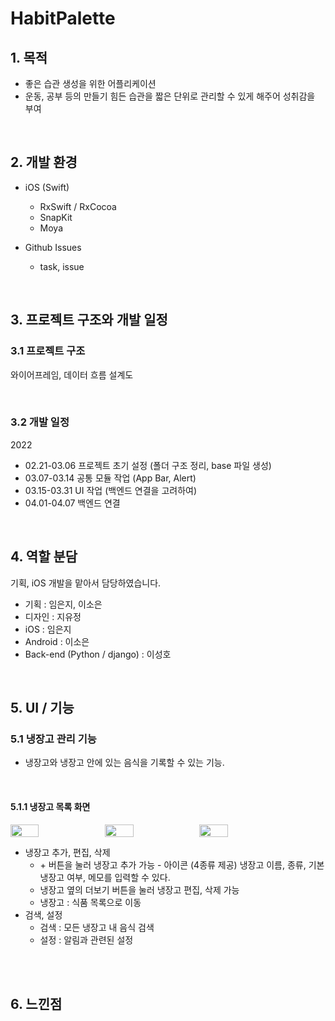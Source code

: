 # HabitPalette


## 1. 목적

- 좋은 습관 생성을 위한 어플리케이션
- 운동, 공부 등의 만들기 힘든 습관을 짧은 단위로 관리할 수 있게 해주어 성취감을 부여

<br>

## 2. 개발 환경 

-  iOS (Swift)
    - RxSwift / RxCocoa
    - SnapKit
    - Moya

- Github Issues
    - task, issue  

<br>

## 3. 프로젝트 구조와 개발 일정

### 3.1 프로젝트 구조

와이어프레임, 데이터 흐름 설계도


<br>

### 3.2 개발 일정

2022

- 02.21-03.06 프로젝트 초기 설정 (폴더 구조 정리, base 파일 생성)  
- 03.07-03.14 공통 모듈 작업 (App Bar, Alert)  
- 03.15-03.31 UI 작업 (백엔드 연결을 고려하여)  
- 04.01-04.07 백엔드 연결  


<br>

## 4. 역할 분담

기획, iOS 개발을 맡아서 담당하였습니다.  

- 기획 : 임은지, 이소은
- 디자인 : 지유정
- iOS : 임은지
- Android : 이소은
- Back-end (Python / django) : 이성호


<br>

## 5. UI / 기능

### 5.1  냉장고 관리 기능

- 냉장고와 냉장고 안에 있는 음식을 기록할 수 있는 기능.

<br>

#### 5.1.1 냉장고 목록 화면

<div style="display: flex;">
    <img width="30%" src="my-refridge-ios/Resource/Captures/메인.png" style="">
    <img width="30%" src="my-refridge-ios/Resource/Captures/냉장고 추가.png" style="">
    <img width="30%" src="my-refridge-ios/Resource/Captures/냉장고 수정.png" style="">
</div>

<p style="clear:both;"></p>

- 냉장고 추가, 편집, 삭제 
    - \+ 버튼을 눌러 냉장고 추가 가능 - 아이콘 (4종류 제공) 냉장고 이름, 종류, 기본 냉장고 여부, 메모를 입력할 수 있다.
    - 냉장고 옆의 더보기 버튼을 눌러 냉장고 편집, 삭제 가능
    - 냉장고 : 식품 목록으로 이동
- 검색, 설정
    - 검색 : 모든 냉장고 내 음식 검색
    - 설정 : 알림과 관련된 설정

<br>



<br>

## 6. 느낀점


